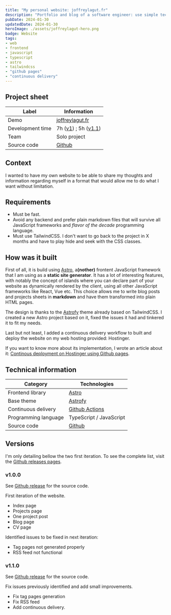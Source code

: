 ```yaml
---
title: "My personal website: joffreylagut.fr"
description: "Portfolio and blog of a software engineer: use simple technologies to generate pure HTML files."
pubDate: 2024-01-30
updatedDate: 2024-01-30
heroImage: ./assets/joffreylagut-hero.png
badge: Website
tags:
- web
- frontend
- javascript
- typescript
- astro
- tailwindcss
- "github pages"
- "continuous delivery"
---
```


## Project sheet

| Label | Information |
| --- | --- |
| Demo | [joffreylagut.fr](/) |
| Development time | 7h ([v1](#v100)) ; 5h ([v1.1](#v110)) |
| Team | Solo project |
| Source code | [Github](https://github.com/JoffreyLGT/joffreylagut.fr)

## Context

I wanted to have my own website to be able to share my thoughts and information regarding myself in a format that would allow me to do what I want without limitation.

## Requirements

- Must be fast.
- Avoid any backend and prefer plain markdown files that will survive all JavaScript frameworks and <i>flavor of the decade</i> programming language.
- Must use TailwindCSS. I don't want to go back to the project in X months and have to play hide and seek with the CSS classes.

## How was it built

First of all, it is build using [Astro](astro.build), a<b>(nother)</b> frontent JavaScript framework that I am using as a <b>static site generator</b>. It has a lot of interesting features, with notably the concept of islands where you can declare part of your website as dynamically rendered by the client, using all other JavaScript frameworks like React, Vue etc.
This choice allows me to write blog posts and projects sheets in <b>markdown</b> and have them transformed into plain HTML pages.

The design is thanks to the [Astrofy](https://astrofy-template.netlify.app/) theme already based on TailwindCSS. I created a new Astro project based on it, fixed the issues it had and tinkered it to fit my needs.

Last but not least, I added a continuous delivery workflow to built and deploy the website on my web hosting provided: Hostinger.

If you want to know more about its implementation, I wrote an article about it: [Continous deployment on Hostinger using Github pages](/blog/continous-deployment-on-hostinger-using-github-pages).

## Technical information

| Category | Technologies |
| --- | --- |
| Frontend library | [Astro](https://astro.build)|
| Base theme | [Astrofy](https://astrofy-template.netlify.app/) |
| Continuous delivery | [Github Actions](https://github.com/features/actions) |
| Programming language | TypeScript / JavaScript |
| Source code | [Github](https://github.com/JoffreyLGT/joffreylagut.fr) |

## Versions

I'm only detailing bellow the two first iteration. To see the complete list, visit the [Github releases pages](https://github.com/JoffreyLGT/joffreylagut.fr/releases).

### v1.0.0

See [Github release](https://github.com/JoffreyLGT/joffreylagut.fr/releases/tag/1.0.0) for the source code.

First iteration of the website.

- Index page
- Projects page
- One project post
- Blog page
- CV page

Identified issues to be fixed in next iteration:

- Tag pages not generated properly
- RSS feed not functional

### v1.1.0

See [Github release](https://github.com/JoffreyLGT/joffreylagut.fr/releases/tag/1.1.0) for the source code.

Fix issues previously identified and add small improvements.

- Fix tag pages generation
- Fix RSS feed
- Add continuous delivery.
